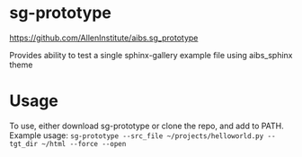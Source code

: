 sg-prototype
===============================

https://github.com/AllenInstitute/aibs.sg_prototype

Provides ability to test a single sphinx-gallery example file using aibs_sphinx theme

Usage
===============================

To use, either download sg-prototype or clone the repo, and add to PATH.  Example usage:
`sg-prototype --src_file ~/projects/helloworld.py --tgt_dir ~/html --force --open`
